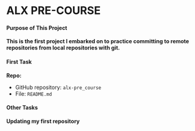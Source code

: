 # ALX PRE-COURSE

#### Purpose of This Project
**This is the first project I embarked on to practice committing to remote repositories from local repositories with git.**


#### First Task
**Repo:**
 * GitHub repository: `alx-pre_course`
 * File: `README.md`

#### Other Tasks
**Updating my first repository**
